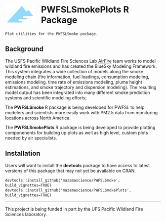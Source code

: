 # <img src="logo.png" align="left" style="padding-right:20px;"/> PWFSLSmokePlots R Package

```
Plot utilities for the PWFSLSmoke package.
```

## Background

The USFS Pacific Wildland Fire Sciences Lab [AirFire](http://www.airfire.org) team works
to model wildland fire emissions and has created the BlueSky Modeling Framework. This
system  integrates a wide collection of models along the smoke modeling chain (fire 
information, fuel loadings, consumption modeling, emissions modeling, time rate of 
emissions modeling, plume height estimations, and smoke trajectory and dispersion 
modeling). The resulting model output has been integrated into many different smoke 
prediction systems and scientific modeling efforts;

The **PWFSLSmoke** R package is being developed for PWFSL to help modelers and scientists
more easily work with PM2.5 data from monitoring locations across North America.

The **PWFSLSmokePlots** R package is being developed to provide plotting componenents
for building up plots as well as high level, custom plots needed by air specialists.

## Installation

Users will want to install the **devtools** package to have access to latest versions of 
this package that may not yet be available on CRAN.

```
devtools::install_github('mazamascience/PWFSLSmoke', build_vignettes=TRUE)
devtools::install_github('mazamascience/PWFSLSmokePlots', build_vignettes=TRUE)
```

----

This project is being funded in part by the UFS Pacific Wildland Fire Sciences laboratory.



